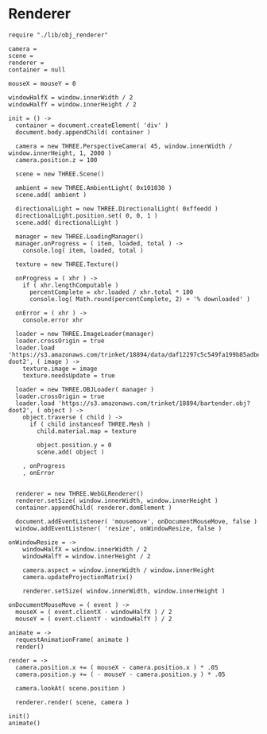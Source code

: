 Renderer
========

    require "./lib/obj_renderer"

    camera = 
    scene = 
    renderer = 
    container = null

    mouseX = mouseY = 0

    windowHalfX = window.innerWidth / 2
    windowHalfY = window.innerHeight / 2

    init = () ->
      container = document.createElement( 'div' )
      document.body.appendChild( container )
      
      camera = new THREE.PerspectiveCamera( 45, window.innerWidth / window.innerHeight, 1, 2000 )
      camera.position.z = 100
      
      scene = new THREE.Scene()
      
      ambient = new THREE.AmbientLight( 0x101030 )
      scene.add( ambient )
      
      directionalLight = new THREE.DirectionalLight( 0xffeedd )
      directionalLight.position.set( 0, 0, 1 )
      scene.add( directionalLight )
      
      manager = new THREE.LoadingManager()
      manager.onProgress = ( item, loaded, total ) ->
      	console.log( item, loaded, total )
      
      texture = new THREE.Texture()
      
      onProgress = ( xhr ) ->
        if ( xhr.lengthComputable )
          percentComplete = xhr.loaded / xhr.total * 100
          console.log( Math.round(percentComplete, 2) + '% downloaded' )
      
      onError = ( xhr ) ->
        console.error xhr
      
      loader = new THREE.ImageLoader(manager)
      loader.crossOrigin = true
      loader.load 'https://s3.amazonaws.com/trinket/18894/data/daf12297c5c549fa199b85adbe77d626edc93184?doot2', ( image ) ->
        texture.image = image
        texture.needsUpdate = true

      loader = new THREE.OBJLoader( manager )
      loader.crossOrigin = true
      loader.load 'https://s3.amazonaws.com/trinket/18894/bartender.obj?doot2', ( object ) ->
        object.traverse ( child ) ->
          if ( child instanceof THREE.Mesh )    
            child.material.map = texture
            
            object.position.y = 0
            scene.add( object )
      
        , onProgress
        , onError
      
      
      renderer = new THREE.WebGLRenderer()
      renderer.setSize( window.innerWidth, window.innerHeight )
      container.appendChild( renderer.domElement )
      
      document.addEventListener( 'mousemove', onDocumentMouseMove, false )
      window.addEventListener( 'resize', onWindowResize, false )

    onWindowResize = ->
    	windowHalfX = window.innerWidth / 2
    	windowHalfY = window.innerHeight / 2

    	camera.aspect = window.innerWidth / window.innerHeight
    	camera.updateProjectionMatrix()

    	renderer.setSize( window.innerWidth, window.innerHeight )

    onDocumentMouseMove = ( event ) ->
      mouseX = ( event.clientX - windowHalfX ) / 2
      mouseY = ( event.clientY - windowHalfY ) / 2

    animate = ->
      requestAnimationFrame( animate )
      render()

    render = ->
      camera.position.x += ( mouseX - camera.position.x ) * .05
      camera.position.y += ( - mouseY - camera.position.y ) * .05
      
      camera.lookAt( scene.position )
      
      renderer.render( scene, camera )

    init()
    animate()
